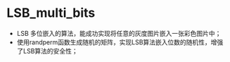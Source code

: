 # LSB_multi_bits
- LSB 多位嵌入的算法，能成功实现将任意的灰度图片嵌入一张彩色图片中；
- 使用randperm函数生成随机的矩阵，实现LSB算法嵌入位数的随机性，增强了LSB算法的安全性；
